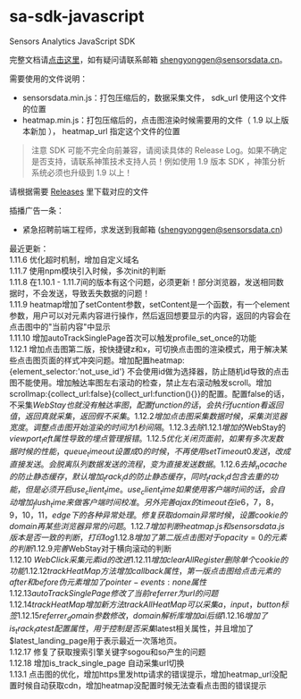 # sa-sdk-javascript

Sensors Analytics JavaScript SDK

完整文档请[点击这里](http://www.sensorsdata.cn/manual/js_sdk.html)，如有疑问请联系邮箱 shengyonggen@sensorsdata.cn。

需要使用的文件说明：

* sensorsdata.min.js：打包压缩后的，数据采集文件， sdk_url 使用这个文件的位置   
* heatmap.min.js：打包压缩后的，点击图渲染时候需要用的文件（ 1.9 以上版本新加 ）， heatmap_url 指定这个文件的位置   

> 注意 SDK 可能不完全向前兼容，请阅读具体的 Release Log。如果不确定是否支持，请联系神策技术支持人员！例如使用 1.9 版本 SDK ，神策分析系统必须也升级到 1.9 以上！
 
请根据需要 [Releases](https://github.com/sensorsdata/sa-sdk-javascript/releases) 里下载对应的文件     

插播广告一条：
 * 紧急招聘前端工程师，求发送到我邮箱 (shengyonggen@sensorsdata.cn)

 
最近更新：   
1.11.6 优化超时机制，增加自定义域名   
1.11.7 使用npm模块引入时候，多次init的判断   
1.11.8 在1.10.1 - 1.11.7间的版本有这个问题，必须更新！部分浏览器，发送相同数据时，不会发送，导致丢失数据的问题！  
1.11.9 heatmap增加了setContent参数，setContent是一个函数，有一个element参数，用户可以对元素内容进行操作，然后返回想要显示的内容，返回的内容会在点击图中的"当前内容"中显示  
1.11.10 增加autoTrackSinglePage首次可以触发profile_set_once的功能  
1.12.1 增加点击图第二版，按快捷键z和x，可切换点击图的渲染模式，用于解决某些点击图页面的样式冲突问题。增加配置heatmap:{element_selector:'not_use_id'} 不会使用id做为选择器，防止随机id导致的点击图不能使用。增加触达率图左右滚动的检查，禁止左右滚动触发scroll。增加scrollmap:{collect_url:false}{collect_url:function(){}}的配置。配置false的话，不采集$WebStay也就没有触达率图，配置function的话，会执行fucntion看返回值，返回真就采集，返回假不采集。  
1.12.2 增加点击图采集数据时候，采集浏览器宽度。调整点击图开始渲染的时间为1秒间隔。  
1.12.3 去除1.12.1增加的$WebStay的$viewport_left属性导致的埋点管理报错。    
1.12.5 优化关闭页面前，如果有多次发数据时候的性能，queue_timeout 设置成 0 的时候，不再使用setTimeout 0发送，改成直接发送。会脱离队列数据发送的流程，变为直接发送数据。     
1.12.6 去掉_nocache的防止静态缓存，默认增加_track_id的防止静态缓存，同时_track_id包含去重的功能，但是必须开启use_client_time。use_client_time如果使用客户端时间的话，会自动增加_flush_time来做客户端时间校准。另外完善ajax的timeout在ie6，7，8，9，10，11，edge下的各种异常处理。修复获取domain异常时候，设置cookie的domain再某些浏览器异常的问题。  
1.12.7 增加判断heatmap.js和sensorsdata.js版本是否一致的判断，打印log  
1.12.8 增加了第二版点击图对于opacity=0的元素的判断
1.12.9 完善$WebStay对于横向滚动的判断  
1.12.10 $WebClick采集元素id的改进  
1.12.11 增加clearAllRegister删除单个cookie的功能  
1.12.12 trackHeatMap方法增加callback属性，第一版点击图给点击元素的after和before伪元素增加了pointer-events:none属性  
1.12.13 autoTrackSinglePage修改了当前referrer为url的问题  
1.12.14 trackHeatMap增加新方法trackAllHeatMap可以采集a，input，button标签  
1.12.15 referrer_domain参数修改，domain解析库增加ai后缀  
1.12.16 增加了is_track_latest配置属性，用于控制是否采集$latest相关属性，并且增加了$latest_landing_page用于表示最近一次落地页。     
1.12.17 修复了获取搜索引擎关键字sogou和so产生的问题   
1.12.18 增加is_track_single_page 自动采集url切换  
1.13.1  点击图的优化，增加https里发http请求的错误提示，增加heatmap_url没配置时候自动获取cdn，增加heatmap没配置时候无法查看点击图的错误提示  





